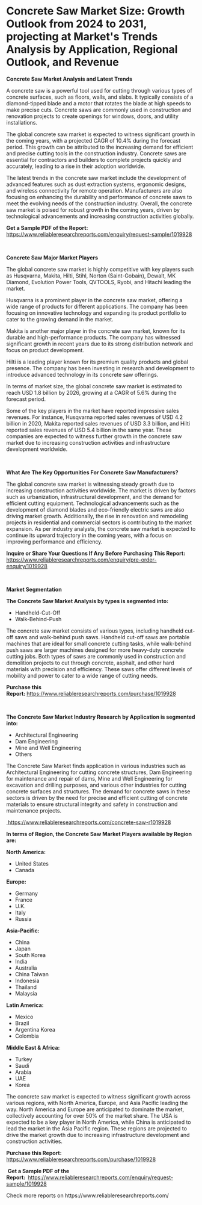 <p><h1>Concrete Saw Market Size: Growth Outlook from 2024 to 2031, projecting at Market's Trends Analysis by Application, Regional Outlook, and Revenue</h1></p><p><strong>Concrete Saw Market Analysis and Latest Trends</strong></p>
<p><p>A concrete saw is a powerful tool used for cutting through various types of concrete surfaces, such as floors, walls, and slabs. It typically consists of a diamond-tipped blade and a motor that rotates the blade at high speeds to make precise cuts. Concrete saws are commonly used in construction and renovation projects to create openings for windows, doors, and utility installations.</p><p>The global concrete saw market is expected to witness significant growth in the coming years, with a projected CAGR of 10.4% during the forecast period. This growth can be attributed to the increasing demand for efficient and precise cutting tools in the construction industry. Concrete saws are essential for contractors and builders to complete projects quickly and accurately, leading to a rise in their adoption worldwide.</p><p>The latest trends in the concrete saw market include the development of advanced features such as dust extraction systems, ergonomic designs, and wireless connectivity for remote operation. Manufacturers are also focusing on enhancing the durability and performance of concrete saws to meet the evolving needs of the construction industry. Overall, the concrete saw market is poised for robust growth in the coming years, driven by technological advancements and increasing construction activities globally.</p></p>
<p><strong>Get a Sample PDF of the Report:&nbsp;</strong> <a href="https://www.reliableresearchreports.com/enquiry/request-sample/1019928">https://www.reliableresearchreports.com/enquiry/request-sample/1019928</a></p>
<p>&nbsp;</p>
<p><strong>Concrete Saw Major Market Players</strong></p>
<p><p>The global concrete saw market is highly competitive with key players such as Husqvarna, Makita, Hilti, Stihl, Norton (Saint-Gobain), Dewalt, MK Diamond, Evolution Power Tools, QVTOOLS, Ryobi, and Hitachi leading the market. </p><p>Husqvarna is a prominent player in the concrete saw market, offering a wide range of products for different applications. The company has been focusing on innovative technology and expanding its product portfolio to cater to the growing demand in the market. </p><p>Makita is another major player in the concrete saw market, known for its durable and high-performance products. The company has witnessed significant growth in recent years due to its strong distribution network and focus on product development.</p><p>Hilti is a leading player known for its premium quality products and global presence. The company has been investing in research and development to introduce advanced technology in its concrete saw offerings.</p><p>In terms of market size, the global concrete saw market is estimated to reach USD 1.8 billion by 2026, growing at a CAGR of 5.6% during the forecast period. </p><p>Some of the key players in the market have reported impressive sales revenues. For instance, Husqvarna reported sales revenues of USD 4.2 billion in 2020, Makita reported sales revenues of USD 3.3 billion, and Hilti reported sales revenues of USD 5.4 billion in the same year. These companies are expected to witness further growth in the concrete saw market due to increasing construction activities and infrastructure development worldwide.</p></p>
<p>&nbsp;</p>
<p><strong>What Are The Key Opportunities For Concrete Saw Manufacturers?</strong></p>
<p><p>The global concrete saw market is witnessing steady growth due to increasing construction activities worldwide. The market is driven by factors such as urbanization, infrastructural development, and the demand for efficient cutting equipment. Technological advancements such as the development of diamond blades and eco-friendly electric saws are also driving market growth. Additionally, the rise in renovation and remodeling projects in residential and commercial sectors is contributing to the market expansion. As per industry analysts, the concrete saw market is expected to continue its upward trajectory in the coming years, with a focus on improving performance and efficiency.</p></p>
<p><strong>Inquire or Share Your Questions If Any Before Purchasing This Report:</strong> <a href="https://www.reliableresearchreports.com/enquiry/pre-order-enquiry/1019928">https://www.reliableresearchreports.com/enquiry/pre-order-enquiry/1019928</a></p>
<p>&nbsp;</p>
<p><strong>Market Segmentation</strong></p>
<p><strong>The Concrete Saw Market Analysis by types is segmented into:</strong></p>
<p><ul><li>Handheld-Cut-Off</li><li>Walk-Behind-Push</li></ul></p>
<p><p>The concrete saw market consists of various types, including handheld cut-off saws and walk-behind push saws. Handheld cut-off saws are portable machines that are ideal for small concrete cutting tasks, while walk-behind push saws are larger machines designed for more heavy-duty concrete cutting jobs. Both types of saws are commonly used in construction and demolition projects to cut through concrete, asphalt, and other hard materials with precision and efficiency. These saws offer different levels of mobility and power to cater to a wide range of cutting needs.</p></p>
<p><strong>Purchase this Report:&nbsp;</strong><a href="https://www.reliableresearchreports.com/purchase/1019928">https://www.reliableresearchreports.com/purchase/1019928</a></p>
<p>&nbsp;</p>
<p><strong>The Concrete Saw Market Industry Research by Application is segmented into:</strong></p>
<p><ul><li>Architectural Engineering</li><li>Dam Engineering</li><li>Mine and Well Engineering</li><li>Others</li></ul></p>
<p><p>The Concrete Saw Market finds application in various industries such as Architectural Engineering for cutting concrete structures, Dam Engineering for maintenance and repair of dams, Mine and Well Engineering for excavation and drilling purposes, and various other industries for cutting concrete surfaces and structures. The demand for concrete saws in these sectors is driven by the need for precise and efficient cutting of concrete materials to ensure structural integrity and safety in construction and maintenance projects.</p></p>
<p><a href="https://www.reliableresearchreports.com/concrete-saw-r1019928">&nbsp;https://www.reliableresearchreports.com/concrete-saw-r1019928</a></p>
<p><strong>In terms of Region, the Concrete Saw Market Players available by Region are:</strong></p>
<p>
    <p> <strong> North America: </strong>
        <ul>
            <li>United States</li>
            <li>Canada</li>
        </ul>
        </p> 
    <p> <strong> Europe: </strong>
        <ul>
            <li>Germany</li>
            <li>France</li>
            <li>U.K.</li>
            <li>Italy</li>
            <li>Russia</li>
        </ul>
        </p> 
    <p> <strong> Asia-Pacific: </strong>
        <ul>
            <li>China</li>
            <li>Japan</li>
            <li>South Korea</li>
            <li>India</li>
            <li>Australia</li>
            <li>China Taiwan</li>
            <li>Indonesia</li>
            <li>Thailand</li>
            <li>Malaysia</li>
        </ul>
        </p> 
    <p> <strong> Latin America: </strong>
        <ul>
            <li>Mexico</li>
            <li>Brazil</li>
            <li>Argentina Korea</li>
            <li>Colombia</li>
        </ul>
        </p> 
    <p> <strong> Middle East & Africa: </strong>
        <ul>
            <li>Turkey</li>
            <li>Saudi</li>
            <li>Arabia</li>
            <li>UAE</li>
            <li>Korea</li>
        </ul>
    </p>
    </p>
<p><p>The concrete saw market is expected to witness significant growth across various regions, with North America, Europe, and Asia Pacific leading the way. North America and Europe are anticipated to dominate the market, collectively accounting for over 50% of the market share. The USA is expected to be a key player in North America, while China is anticipated to lead the market in the Asia Pacific region. These regions are projected to drive the market growth due to increasing infrastructure development and construction activities.</p></p>
<p><strong>Purchase this Report: </strong><a href="https://www.reliableresearchreports.com/purchase/1019928">https://www.reliableresearchreports.com/purchase/1019928</a></p>
<p>&nbsp;<strong>Get a Sample PDF of the Report:&nbsp;&nbsp;</strong><a href="https://www.reliableresearchreports.com/enquiry/request-sample/1019928">https://www.reliableresearchreports.com/enquiry/request-sample/1019928</a></p>
<p><strong></strong></p>
<p>Check more reports on https://www.reliableresearchreports.com/</p>